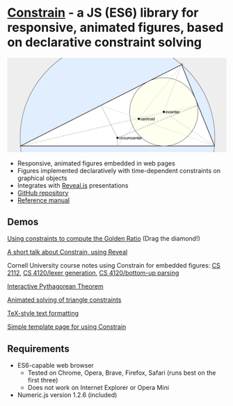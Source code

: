# [Constrain](https://andrewcmyers.github.io/constrain/) - a JS (ES6) library for responsive, animated figures, based on declarative constraint solving
![Triangle image](images/triangle.png)
- Responsive, animated figures embedded in web pages
- Figures implemented declaratively with time-dependent constraints on graphical objects
- Integrates with [Reveal.js](https://revealjs.com) presentations
- [GitHub repository](https://github.com/andrewcmyers/constrain)
- [Reference manual](https://andrewcmyers.github.io/constrain/doc)

## Demos

[Using constraints to compute the Golden Ratio](https://andrewcmyers.github.io/constrain/examples/spiral.html) (Drag the diamond!)

[A short talk about Constrain, using Reveal](https://andrewcmyers.github.io/constrain/examples/talk.html)

Cornell University course notes using Constrain for embedded figures: [CS 2112](https://www.cs.cornell.edu/courses/cs2112/2019fa/lectures/lecture.html?id=objects),
[CS 4120/lexer generation](https://www.cs.cornell.edu/courses/cs4120/2021sp/notes.html?id=leximpl),
[CS 4120/bottom-up parsing](https://www.cs.cornell.edu/courses/cs4120/2021sp/notes.html?id=bottomup)

[Interactive Pythagorean Theorem](https://andrewcmyers.github.io/constrain/examples/pythagoras.html)

[Animated solving of triangle constraints](https://andrewcmyers.github.io/constrain/examples/triangles.html)

[TeX-style text formatting](https://andrewcmyers.github.io/constrain/examples/text-format.html)

[Simple template page for using Constrain](https://andrewcmyers.github.io/constrain/examples/template.html)

## Requirements

- ES6-capable web browser
    - Tested on Chrome, Opera, Brave, Firefox, Safari (runs best on the first three)
    - Does not work on Internet Explorer or Opera Mini
- Numeric.js version 1.2.6 (included)
